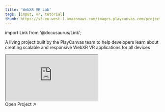 ```yaml
---
title: 'WebXR VR Lab'
tags: [input, vr, tutorial]
thumb: https://s3-eu-west-1.amazonaws.com/images.playcanvas.com/projects/12/446331/CAAA6B-image-75.jpg
---
```


import Link from '@docusaurus/Link';

A living project built by the PlayCanvas team to help developers learn about creating scalable and responsive WebXR VR applications for all devices

<div className="iframe-container">
    <iframe src="https://playcanv.as/p/sAsiDvtC/" title="WebXR VR Lab" allow="camera; microphone; xr-spatial-tracking; fullscreen" allowfullscreen></iframe>
</div>

<Link to='https://playcanvas.com/project/446331/'>Open Project ↗</Link>
